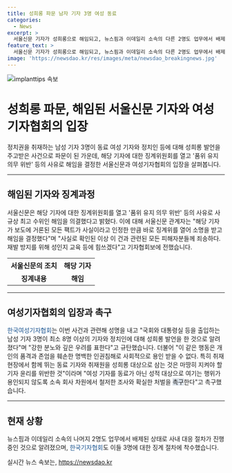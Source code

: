 ```yaml
---
title: 성희롱 파문 남자 기자 3명 여성 동료
categories:
  - News
excerpt: >
  서울신문 기자가 성희롱으로 해임되고, 뉴스핌과 이데일리 소속의 다른 2명도 업무에서 배제됐다. 이들 3명에 대한 징계 절차가 진행 중이며, 한국여성기자협회는 이에 강한 분노와 우려를 표명했다. 해당 기자에 대한 징계위원회는 품위 유지 의무 위반 등을 이유로 해임을 의결했으며, 국민일보DB에 따르면 여성기자협회는 사건과 관련해 확실한 처벌을 촉구했다.
feature_text: >
  서울신문 기자가 성희롱으로 해임되고, 뉴스핌과 이데일리 소속의 다른 2명도 업무에서 배제됐다. 이들 3명에 대한 징계 절차가 진행 중이며, 한국여성기자협회는 이에 강한 분노와 우려를 표명했다. 해당 기자에 대한 징계위원회는 품위 유지 의무 위반 등을 이유로 해임을 의결했으며, 국민일보DB에 따르면 여성기자협회는 사건과 관련해 확실한 처벌을 촉구했다.
image: 'https://newsdao.kr/res/images/meta/newsdao_breakingnews.jpg'
---
```


<p><img src="https://newsdao.kr/res/images/meta/newsdao_breakingnews.jpg" alt="implanttips 속보" /></p>

<h1>성희롱 파문, 해임된 서울신문 기자와 여성기자협회의 입장</h1>

<p data-ke-size="size16">정치권을 취재하는 남성 기자 3명이 동료 여성 기자와 정치인 등에 대해 성희롱 발언을 주고받은 사건으로 파문이 된 가운데, 해당 기자에 대한 징계위원회를 열고 '품위 유지 의무 위반' 등의 사유로 해임을 결정한 서울신문과 여성기자협회의 입장을 살펴봅니다.</p>

<hr>

<h2 data-ke-size="size26">해임된 기자와 징계과정</h2>

<p data-ke-size="size16">서울신문은 해당 기자에 대한 징계위원회를 열고 '품위 유지 의무 위반' 등의 사유로 사규상 최고 수위인 해임을 의결했다고 밝혔다. 이에 대해 서울신문 관계자는 "해당 기자가 보도에 거론된 모든 팩트가 사실이라고 인정한 만큼 바로 징계위를 열어 소명을 받고 해임을 결정했다"며 "사실로 확인된 이상 이 건과 관련된 모든 피해자분들께 죄송하다. 재발 방지를 위해 성인지 교육 등에 힘쓰겠다"고 기자협회보에 전했습니다.</p>

<table>
  <tr>
    <th>서울신문의 조치</th>
    <th>해당 기자</th>
  </tr>
  <tr>
    <td style="text-align: center; height: 17px;"><b>징계내용</b></td>
    <td style="text-align: center; height: 17px;"><b>해임</b></td>
  </tr>
</table>

<hr>

<h2 data-ke-size="size26">여성기자협회의 입장과 촉구</h2>

<p data-ke-size="size16"><span style="color: #1a5490;">한국여성기자협회</span>는 이번 사건과 관련해 성명을 내고 "국회와 대통령실 등을 출입하는 남성 기자 3명이 최소 8명 이상의 기자와 정치인에 대해 성희롱 발언을 한 것으로 알려졌다"며 "강한 분노와 깊은 우려를 표한다"고 규탄했습니다. 더불어 "이 같은 행동은 개인의 품격과 존엄을 훼손한 명백한 인권침해로 사회적으로 용인 받을 수 없다. 특히 취재현장에서 함께 뛰는 동료 기자와 취재원을 성희롱 대상으로 삼는 것은 마땅히 지켜야 할 기자 윤리를 위반한 것"이라며 "여성 기자를 동료가 아닌 성적 대상으로 여기는 행위가 용인되지 않도록 소속 회사 차원에서 철저한 조사와 확실한 처벌을 <span style="background-color: #21538527;">촉구</span>한다"고 촉구했습니다. </p>

<hr>

<h2 data-ke-size="size26">현재 상황</h2>

<p data-ke-size="size16">뉴스핌과 이데일리 소속의 나머지 2명도 업무에서 배제된 상태로 사내 대응 절차가 진행 중인 것으로 알려졌으며, <span style="color: #1a5490;">한국기자협회</span>도 이들 3명에 대한 징계 절차에 착수했습니다.</p>
실시간 뉴스 속보는, <a href="https://newsdao.kr" rel="dofollow">https://newsdao.kr</a>


